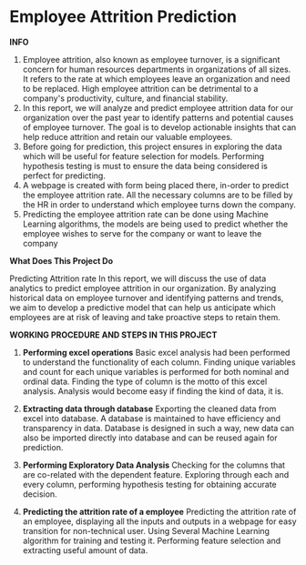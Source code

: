 # **Employee Attrition Prediction**

**INFO**

1. Employee attrition, also known as employee turnover, is a significant concern for human resources departments in organizations of all sizes. It refers to the rate at which employees leave an organization and need to be replaced. High employee attrition can be detrimental to a company's productivity, culture, and financial stability.
2. In this report, we will analyze and predict employee attrition data for our organization over the past year to identify patterns and potential causes of employee turnover. The goal is to develop actionable insights that can help reduce attrition and retain our valuable employees.
3. Before going for prediction, this project ensures in exploring the data which will be useful for feature selection for models. Performing hypothesis testing is must to ensure the data being considered is perfect for predicting.
4. A webpage is created with form being placed there, in-order to predict the employee attrition rate. All the necessary columns are to be filled by the HR in order to understand which employee turns down the company.
5. Predicting the employee attrition rate can be done using Machine Learning algorithms, the models are being used to predict whether the employee wishes to serve for the company or want to leave the company

**What Does This Project Do**

Predicting Attrition rate In this report, we will discuss the use of data analytics to predict employee attrition in our organization. By analyzing historical data on employee turnover and identifying patterns and trends, we aim to develop a predictive model that can help us anticipate which employees are at risk of leaving and take proactive steps to retain them.

**WORKING PROCEDURE AND STEPS IN THIS PROJECT**

1. **Performing excel operations**
   Basic excel analysis had been performed to understand the functionality of each column. Finding unique variables and count for each unique variables is performed for both nominal and ordinal data. Finding the type of column is the motto of this excel analysis. Analysis would become easy if finding the kind of data, it is.

2. **Extracting data through database**
   Exporting the cleaned data from excel into database. A database is maintained to have efficiency and transparency in data. Database is designed in such a way, new data can also be imported directly into database and can be reused again for prediction. 

3. **Performing Exploratory Data Analysis**
   Checking for the columns that are co-related with the dependent feature. Exploring through each and every column, performing hypothesis testing for obtaining accurate decision.

4. **Predicting the attrition rate of a employee**
   Predicting the attrition rate of an employee, displaying all the inputs and outputs in a webpage for easy transition for non-technical user. Using Several Machine Learning algorithm for training and testing it. Performing feature selection and extracting useful amount of data.
   
   
